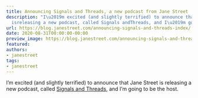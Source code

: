 ```yaml
---
title: Announcing Signals and Threads, a new podcast from Jane Street
description: "I\u2019m excited (and slightly terrified) to announce that Jane Street
  isreleasing a new podcast, called Signals andThreads, and I\u2019m going to be thehost."
url: https://blog.janestreet.com/announcing-signals-and-threads-index/
date: 2020-08-31T00:00:00-00:00
preview_image: https://blog.janestreet.com/announcing-signals-and-threads-index/./signals-and-threads.png
featured:
authors:
- janestreet
tags:
- janestreet
---
```


<p>I&rsquo;m excited (and slightly terrified) to announce that Jane Street is
releasing a new podcast, called <a href="https://signalsandthreads.com/">Signals and
Threads</a>, and I&rsquo;m going to be the
host.</p>


